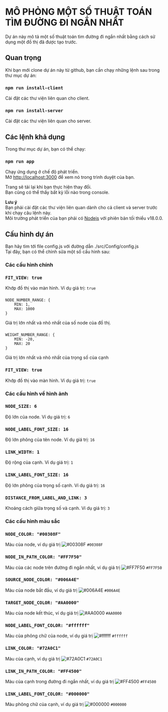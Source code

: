 # MÔ PHỎNG MỘT SỐ THUẬT TOÁN TÌM ĐƯỜNG ĐI NGẮN NHẤT

Dự án này mô tả một số thuật toán tìm đường đi ngắn nhất bằng cách sử dụng một đồ thị đã được tạo trước.

## Quan trọng

Khi bạn mới clone dự án này từ github, bạn cần chạy những lệnh sau trong thư mục dự án:

### `npm run install-client`

Cài đặt các thư viện liên quan cho client.

### `npm run install-server`

Cài đặt các thư viện liên quan cho server.

## Các lệnh khả dụng

Trong thư mục dự án, bạn có thể chạy:

### `npm run app`

Chạy ứng dụng ở chế độ phát triển.\
Mở [http://localhost:3000](http://localhost:3000) để xem nó trong trình duyệt của bạn.

Trang sẽ tải lại khi bạn thực hiện thay đổi.\
Bạn cũng có thể thấy bất kỳ lỗi nào trong console.

**Lưu ý**\
Bạn phải cài đặt các thư viện liên quan dành cho cả client và server trước khi chạy câu lệnh này.\
Môi trường phát triển của bạn phải có [Nodejs](https://nodejs.org/en/download) với phiên bản tối thiểu v18.0.0.

## Cấu hình dự án

Bạn hãy tìm tới file config.js với đường dẫn ./src/Config/config.js\
Tại đây, bạn có thể chỉnh sửa một số cấu hình sau:

### Các cấu hình chính

### `FIT_VIEW: true`

Khớp đồ thị vào màn hình. Ví dụ giá trị: `true`

###
    NODE_NUMBER_RANGE: {
        MIN: 1,
        MAX: 1000
    }

Giá trị lớn nhất và nhỏ nhất của số node của đồ thị.

###
    WEIGHT_NUMBER_RANGE: {
        MIN: -20,
        MAX: 20
    }

Giá trị lớn nhất và nhỏ nhất của trọng số của cạnh

### `FIT_VIEW: true`

Khớp đồ thị vào màn hình. Ví dụ giá trị: `true`


### Các cấu hình về hình ảnh

### `NODE_SIZE: 6`

Độ lớn của node. Ví dụ giá trị: `6`

### `NODE_LABEL_FONT_SIZE: 16`

Độ lớn phông của tên node. Ví dụ giá trị: `16`

### `LINK_WIDTH: 1`

Độ rộng của cạnh. Ví dụ giá trị: `1`

### `LINK_LABEL_FONT_SIZE: 16`

Độ lớn phông của trọng số cạnh. Ví dụ giá trị: `16`

### `DISTANCE_FROM_LABEL_AND_LINK: 3`

Khoảng cách giữa trọng số và cạnh. Ví dụ giá trị: `3`

### Các cấu hình màu sắc

### `NODE_COLOR: "#00308F"`

Màu của node, ví dụ giá trị ![#00308F](https://placehold.co/15x15/00308F/00308F.png) `#00308F`

### `NODE_IN_PATH_COLOR: "#FF7F50"`

Màu của các node trên đường đi ngắn nhất, ví dụ giá trị ![#FF7F50](https://placehold.co/15x15/FF7F50/FF7F50.png) `#FF7F50`

### `SOURCE_NODE_COLOR: "#006A4E"`

Màu của node bắt đầu, ví dụ giá trị ![#006A4E](https://placehold.co/15x15/006A4E/006A4E.png) `#006A4E`

### `TARGET_NODE_COLOR: "#AA0000"`

Màu của node kết thúc, ví dụ giá trị ![#AA0000](https://placehold.co/15x15/AA0000/AA0000.png) `#AA0000`

### `NODE_LABEL_FONT_COLOR: "#ffffff"`

Màu của phông chữ của node, ví dụ giá trị ![#ffffff](https://placehold.co/15x15/ffffff/ffffff.png) `#ffffff`

### `LINK_COLOR: "#72A0C1"`

Màu của cạnh, ví dụ giá trị ![#72A0C1](https://placehold.co/15x15/72A0C1/72A0C1.png) `#72A0C1`

### `LINK_IN_PATH_COLOR: "#FF4500"`

Màu của cạnh trong đường đi ngắn nhất, ví dụ giá trị ![#FF4500](https://placehold.co/15x15/FF4500/FF4500.png) `#FF4500`

### `LINK_LABEL_FONT_COLOR: "#000000"`

Màu phông chữ của cạnh, ví dụ giá trị ![#000000](https://placehold.co/15x15/000000/000000.png) `#000000`

